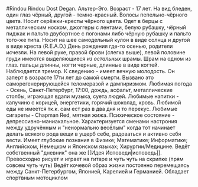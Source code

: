 #Rindou
Rindou Dost Degan. Альтер-Эго. Возраст - 17 лет.
На вид бледен, один глаз чёрный, другой - темно-красный.
Волосы пепельно-чёрного цвета. Носит серёжки-кресты чёрного цвета.
Одет в берцы с металлическим носком, джоггеры с лентами, белую рубашку, чёрный пиджак и пальто двубортное с погонами либо чёрную рубашку и пальто того-же типа.
Носит на шее самодельный кулон в виде солнца и другой в виде креста (R.E.A.D.)
День рождения где-то осенью, родители исчезли. 
На левой руке, правой брови (слегка выше), левой половине груди имеются выделяющиеся *из остальных* шрамы. Шрам на одном из глаз. пальцы длинны, ногти черные, длинные в виде когтей. Наблюдается тремор.
К сведению - имеет вечную молодость. Он заперт в возрасте 17ти лет до самой смерти.
Вызвано это саморегенерирующейся теломеразой и дампиризмом.
Любимая погода - Осень, Санкт-Петербург, 17:00, дождь, асфальт, металлические столбы, играющая вдали музыка, суета людей. Любимые напитки - капучино с корицей, энергетики, горячий шоколад, кровь. Любимой еды не имеется тк.к. сам ест раз в два дня и то перекус.
Любимые сигареты - Chapman Red, мятная жижа.
Психическое состояние - депрессивно-маниакальное. Характеризуется сменами настрония между удручённым и "ненормально весёлым" когда тот начинает делать всякого рода вещи в ущерб себе, радоваться и активно себя вести.
Имеет глубокие познания в Физике; Математике; Информатике; Английском, Немецком и Японском языках; Хирургии/Медицине.
Ведёт собственный "дневник" она же [[Идея Исповеди|исповедь]].
Превосходно рисует и играет на гитаре и чуть чуть на скрипке (прям совсем чуть чуть)
Ведёт кочевой образ жизни постоянно перемещаясь между Санкт-Петербургом, Японией, Карелией и Германией. Обладает спортвным мотоциклом